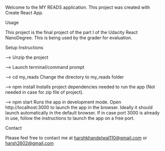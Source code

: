 Welcome to the MY READS application. This project was created with Create React App.

Usage

This project is the final project of the part I of the Udacity React NanoDegree. This is being used by the grader for evaluation.

Setup Instructions

--> Unzip the project

--> Launch terminal/command prompt

--> cd my_reads
Change the directory to my_reads folder

--> npm install
Installs project dependencies needed to run the app (Not needed in case for zip file of project).

--> npm start
Runs the app in development mode.
Open http://localhost:3000 to launch the app in the browser. Ideally it should launch automatically in the default browser. If in case port 3000 is already in use, follow the instructions to launch the app on a free port.

Contact

Please feel free to contact me at harshkhandelwal110@gmail.com or harsh2602@gmail.com
